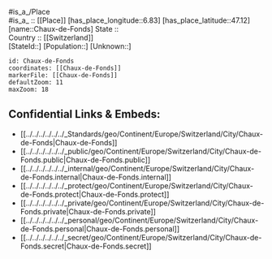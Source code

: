 ﻿---
location: [47.12,6.83] 
mapzoom: [7,12] 
mapmarker: city 
type: City
tags:
- geo/City


SpocWebEntityId: 29566
isDeleted: false
confidential: public

---
#is_a_/Place  
#is_a_ :: [[Place]] 
[has_place_longitude::6.83] 
[has_place_latitude::47.12] 
[name::Chaux-de-Fonds] 
State ::  
Country :: [[Switzerland]]  
[StateId::] 
[Population::] 
[Unknown::] 


```leaflet
id: Chaux-de-Fonds
coordinates: [[Chaux-de-Fonds]] 
markerFile: [[Chaux-de-Fonds]] 
defaultZoom: 11 
maxZoom: 18
```


## Confidential Links & Embeds: 
- [[../../../../../../_Standards/geo/Continent/Europe/Switzerland/City/Chaux-de-Fonds|Chaux-de-Fonds]] 
- [[../../../../../../_public/geo/Continent/Europe/Switzerland/City/Chaux-de-Fonds.public|Chaux-de-Fonds.public]] 
- [[../../../../../../_internal/geo/Continent/Europe/Switzerland/City/Chaux-de-Fonds.internal|Chaux-de-Fonds.internal]] 
- [[../../../../../../_protect/geo/Continent/Europe/Switzerland/City/Chaux-de-Fonds.protect|Chaux-de-Fonds.protect]] 
- [[../../../../../../_private/geo/Continent/Europe/Switzerland/City/Chaux-de-Fonds.private|Chaux-de-Fonds.private]] 
- [[../../../../../../_personal/geo/Continent/Europe/Switzerland/City/Chaux-de-Fonds.personal|Chaux-de-Fonds.personal]] 
- [[../../../../../../_secret/geo/Continent/Europe/Switzerland/City/Chaux-de-Fonds.secret|Chaux-de-Fonds.secret]] 
